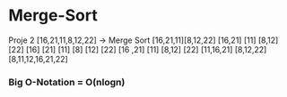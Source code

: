 # Merge-Sort
Proje 2
[16,21,11,8,12,22] -> Merge Sort
[16,21,11][8,12,22]
[16,21] [11] [8,12] [22]
[16] [21] [11] [8] [12] [22]
[16 ,21] [11] [8,12] [22]
[11,16,21] [8,12,22]
[8,11,12,16,21,22]
### Big O-Notation = O(nlogn)
